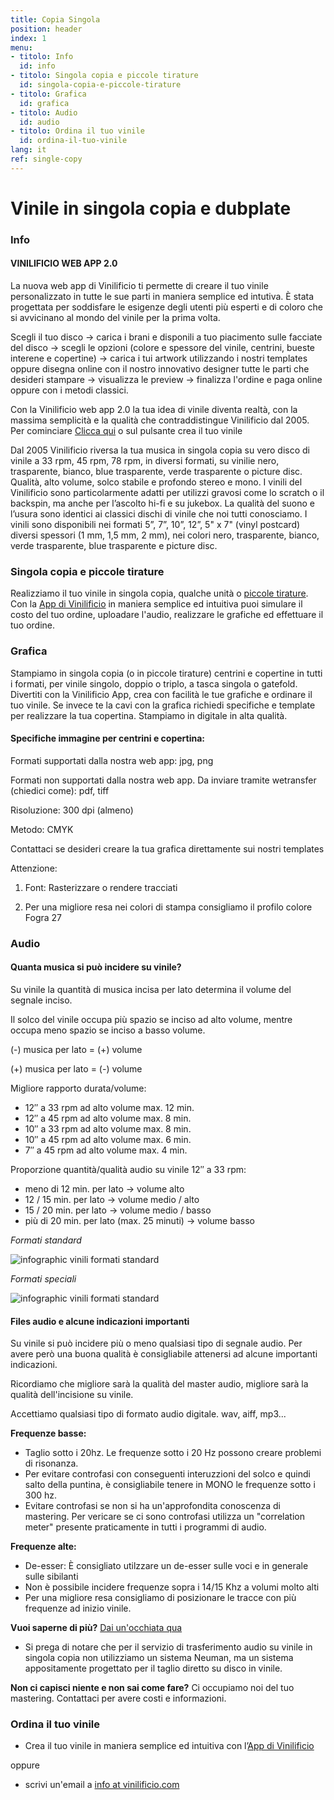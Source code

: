 ```yaml
---
title: Copia Singola
position: header
index: 1
menu:
- titolo: Info
  id: info
- titolo: Singola copia e piccole tirature
  id: singola-copia-e-piccole-tirature
- titolo: Grafica
  id: grafica
- titolo: Audio
  id: audio
- titolo: Ordina il tuo vinile
  id: ordina-il-tuo-vinile
lang: it
ref: single-copy
---
```


# Vinile in singola copia e dubplate

### Info

#### VINILIFICIO WEB APP 2.0
La nuova web app di Vinilificio ti permette di creare il tuo vinile personalizzato in tutte le sue parti in maniera semplice ed intutiva. È stata progettata per soddisfare le esigenze degli utenti più esperti e di coloro che si avvicinano al mondo del vinile per la prima volta. 

Scegli il tuo disco -> carica i brani e disponili a tuo piacimento sulle facciate del disco -> scegli le opzioni (colore e spessore del vinile, centrini, bueste interene e copertine) -> carica i tui artwork utilizzando i nostri templates oppure disegna online con il nostro innovativo designer tutte le parti che desideri stampare -> visualizza le preview -> finalizza l'ordine e paga online oppure con i metodi classici.

Con la Vinilificio web app 2.0 la tua idea di vinile diventa realtà, con la massima semplicità e la qualità che contraddistingue Vinilificio dal 2005.
Per cominciare [Clicca qui](https://app.vinilificio.com) o sul pulsante crea il tuo vinile


Dal 2005 Vinilificio riversa la tua musica in singola copia su vero disco di vinile a 33 rpm, 45 rpm, 78 rpm, in diversi formati, su vinilie nero, trasparente, bianco, blue trasparente, verde trasparente o picture disc. Qualità, alto volume, solco stabile e profondo stereo e mono.
I vinili del Vinilificio sono particolarmente adatti per utilizzi gravosi come lo scratch o il backspin, ma anche per l’ascolto hi-fi e su jukebox. La qualità del suono e l’usura sono identici ai classici dischi di vinile che noi tutti conosciamo. I vinili sono disponibili nei formati 5”, 7”, 10”, 12”, 5" x 7" (vinyl postcard) diversi spessori (1 mm, 1,5 mm, 2 mm), nei colori nero, trasparente, bianco, verde trasparente, blue trasparente e picture disc.

### Singola copia e piccole tirature

Realizziamo il tuo vinile in singola copia, qualche unità o [piccole tirature](/piccole-tirature/).
Con la [App di Vinilificio](https://app.vinilificio.com) in maniera semplice ed intuitiva puoi simulare il costo del tuo ordine, uploadare l'audio, realizzare le grafiche ed effettuare il tuo ordine.

### Grafica

Stampiamo in singola copia (o in piccole tirature) centrini e copertine in tutti i formati, per vinile singolo, doppio o triplo, a tasca singola o gatefold. Divertiti con la Vinilificio App, crea con facilità le tue grafiche e ordinare il tuo vinile. Se invece te la cavi con la grafica richiedi specifiche e template per realizzare la tua copertina.
Stampiamo in digitale in alta qualità.

#### Specifiche immagine per centrini e copertina:

Formati supportati dalla nostra web app: jpg, png

Formati non supportati dalla nostra web app. Da inviare tramite wetransfer (chiedici come): pdf, tiff

Risoluzione: 300 dpi (almeno)

Metodo: CMYK

Contattaci se desideri creare la tua grafica direttamente sui nostri templates

Attenzione: 

1) Font: Rasterizzare o rendere tracciati

2) Per una migliore resa nei colori di stampa consigliamo il profilo colore  Fogra 27




### Audio

#### Quanta musica si può incidere su vinile?

Su vinile la quantità di musica incisa per lato determina il volume del segnale inciso.

Il solco del vinile occupa più spazio se inciso ad alto volume, mentre occupa meno spazio se inciso a basso volume.

(-) musica per lato = (+) volume

(+) musica per lato = (-) volume

Migliore rapporto durata/volume:

* 12″ a 33 rpm ad alto volume max. 12 min.
* 12″ a 45 rpm ad alto volume max. 8 min.
* 10″ a 33 rpm ad alto volume max. 8 min.
* 10″ a 45 rpm ad alto volume max. 6 min.
* 7″ a 45 rpm ad alto volume max. 4 min.

Proporzione quantità/qualità audio su vinile 12″ a 33 rpm:
* meno di 12 min. per lato      ->     volume alto
* 12 / 15 min. per lato         ->     volume medio / alto
* 15 / 20 min. per lato         ->     volume medio / basso
* più di 20 min. per lato (max. 25 minuti)        ->     volume basso

*Formati standard*

![infographic vinili formati standard](/img/infografic-vinili-formati-standard.png)

*Formati speciali*

![infographic vinili formati standard](/img/infografic-vinili-formati-speciali.png)

#### Files audio e alcune indicazioni importanti
Su vinile si può incidere più o meno qualsiasi tipo di segnale audio. Per avere però una buona qualità è consigliabile attenersi ad alcune importanti indicazioni.

Ricordiamo che migliore sarà la qualità del master audio, migliore sarà la qualità dell'incisione su vinile.

Accettiamo qualsiasi tipo di formato audio digitale. wav, aiff, mp3...

**Frequenze basse:**

* Taglio sotto i 20hz. Le frequenze sotto i 20 Hz possono creare problemi di risonanza.
* Per evitare controfasi con conseguenti interuzzioni del solco e quindi salto della puntina, è consigliabile tenere in MONO le frequenze sotto i 300 hz.
* Evitare controfasi se non si ha un'approfondita conoscenza di mastering. Per vericare se ci sono controfasi utilizza un "correlation meter" presente praticamente in tutti i programmi di audio.

**Frequenze alte:**

* De-esser: È consigliato utilzzare un de-esser sulle voci e in generale sulle sibilanti
* Non è possibile incidere frequenze sopra i 14/15 Khz a volumi molto alti
* Per una migliore resa consigliamo di posizionare le tracce con più frequenze ad inizio vinile.

**Vuoi saperne di più?** 
[Dai un'occhiata qua](https://www.dropbox.com/s/obs7xpk86frxnor/Specifiche%20Audio%20per%20vinili.pdf?dl=0)
* Si prega di notare che per il servizio di trasferimento audio su vinile in singola copia non utilizziamo un sistema Neuman, ma un sistema appositamente progettato per il taglio diretto su disco in  vinile. 

**Non ci capisci niente e non sai come fare?** Ci occupiamo noi del tuo mastering. Contattaci per avere costi e informazioni.

### Ordina il tuo vinile
* Crea il tuo vinile in maniera semplice ed intuitiva con l’[App di Vinilificio](https://app.vinilificio.com) 

oppure

* scrivi un'email a <a href="mailto:info@vinilificio.com">info at vinilificio.com</a>
